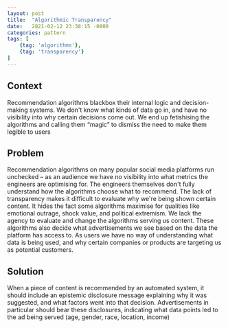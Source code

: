 ```yaml
---
layout: post
title:  "Algorithmic Transparency"
date:   2021-02-12 23:38:15 -0800
categories: pattern
tags: [
    {tag: 'algorithms'},
    {tag: 'transparency'}
]
---
```

## Context
Recommendation algorithms blackbox their internal logic and decision-making systems. We don't know what kinds of data go in, and have no visibility into why certain decisions come out. We end up fetishising the algorithms and calling them “magic” to dismiss the need to make them legible to users
## Problem
Recommendation algorithms on many popular social media platforms run unchecked – as an audience we have no visibility into what metrics the engineers are optimising for. The engineers themselves don't fully understand how the algorithms choose what to recommend. The lack of transparency makes it difficult to evaluate why we're being shown certain content. It hides the fact some algorithms maximise for qualities like emotional outrage, shock value, and political extremism. We lack the agency to evaluate and change the algorithms serving us content.
These algorithms also decide what advertisements we see based on the data the platform has access to. As users we have no way of understanding what data is being used, and why certain companies or products are targeting us as potential customers.
## Solution
When a piece of content is recommended by an automated system, it should include an epistemic disclosure message explaining why it was suggested, and what factors went into that decision.
Advertisements in particular should bear these disclosures, indicating what data points led to the ad being served (age, gender, race, location, income) 